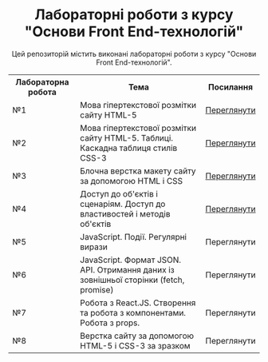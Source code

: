 <!-- Заголовок і опис репозиторію -->
<h1 align="center">Лабораторні роботи з курсу "Основи Front End-технологій"</h1>
<p align="center">Цей репозиторій містить виконані лабораторні роботи з курсу "Основи Front End-технологій".</p>

<!-- Таблиця з лабораторними роботами -->
<table align="center">
  <tr>
    <th>Лабораторна робота</th>
    <th>Тема</th>
    <th>Посилання</th>
  </tr>
  <tr>
    <td>№1</td>
    <td>Мова гіпертекстової розмітки сайту HTML-5</td>
    <td><a href="https://mrsampy.github.io/front_end_labs/Lab1/">Переглянути</a></td>
  </tr>
  <tr>
    <td>№2</td>
    <td>Мова гіпертекстової розмітки сайту HTML-5. Таблиці. Каскадна таблиця стилів CSS-3</td>
    <td><a href="https://mrsampy.github.io/front_end_labs/Lab2/">Переглянути</a></td>
  </tr>
  <tr>
    <td>№3</td>
    <td>Блочна верстка макету сайту за допомогою HTML і CSS</td>
    <td><a href="https://mrsampy.github.io/front_end_labs/Lab3/">Переглянути</a></td>
  </tr>
  <tr>
    <td>№4</td>
    <td>Доступ до об'єктів і сценаріям. Доступ до властивостей і методів об'єктів</td>
    <td><a href="https://mrsampy.github.io/front_end_labs/Lab4/">Переглянути</a></td>
  </tr>
  <tr>
    <td>№5</td>
    <td>JavaScript. Події. Регулярні вирази</td>
    <td><a>Переглянути</a></td>
  </tr>
  <tr>
    <td>№6</td>
    <td>JavaScript. Формат JSON. API. Отримання даних із зовнішньої сторінки (fetch, promise)</td>
    <td><a>Переглянути</a></td>
  </tr>
  <tr>
    <td>№7</td>
    <td>Робота з React.JS. Створення та робота з компонентами. Робота з props.</td>
    <td><a>Переглянути</a></td>
  </tr>
  <tr>
    <td>№8</td>
    <td>Верстка сайту за допомогою HTML-5 і CSS-3 за зразком</td>
    <td><a>Переглянути</a></td>
  </tr>
</table>
